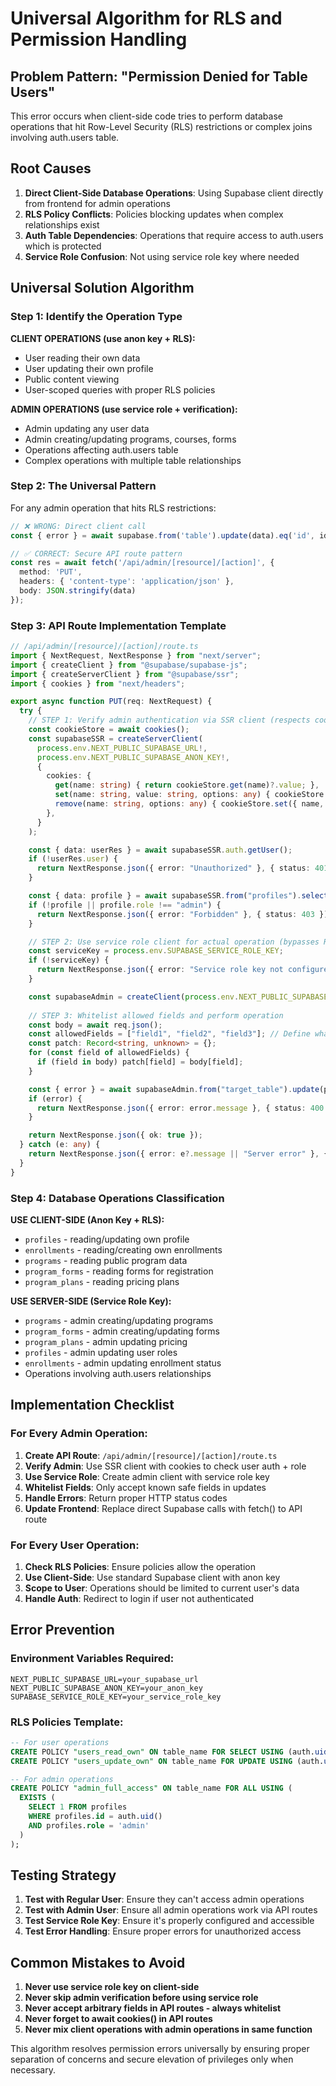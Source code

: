 # Universal Algorithm for RLS and Permission Handling

## Problem Pattern: "Permission Denied for Table Users"

This error occurs when client-side code tries to perform database operations that hit Row-Level Security (RLS) restrictions or complex joins involving auth.users table.

## Root Causes

1. **Direct Client-Side Database Operations**: Using Supabase client directly from frontend for admin operations
2. **RLS Policy Conflicts**: Policies blocking updates when complex relationships exist
3. **Auth Table Dependencies**: Operations that require access to auth.users which is protected
4. **Service Role Confusion**: Not using service role key where needed

## Universal Solution Algorithm

### Step 1: Identify the Operation Type

**CLIENT OPERATIONS (use anon key + RLS):**
- User reading their own data
- User updating their own profile
- Public content viewing
- User-scoped queries with proper RLS policies

**ADMIN OPERATIONS (use service role + verification):**
- Admin updating any user data
- Admin creating/updating programs, courses, forms
- Operations affecting auth.users table
- Complex operations with multiple table relationships

### Step 2: The Universal Pattern

For any admin operation that hits RLS restrictions:

```typescript
// ❌ WRONG: Direct client call
const { error } = await supabase.from('table').update(data).eq('id', id);

// ✅ CORRECT: Secure API route pattern
const res = await fetch('/api/admin/[resource]/[action]', {
  method: 'PUT',
  headers: { 'content-type': 'application/json' },
  body: JSON.stringify(data)
});
```

### Step 3: API Route Implementation Template

```typescript
// /api/admin/[resource]/[action]/route.ts
import { NextRequest, NextResponse } from "next/server";
import { createClient } from "@supabase/supabase-js";
import { createServerClient } from "@supabase/ssr";
import { cookies } from "next/headers";

export async function PUT(req: NextRequest) {
  try {
    // STEP 1: Verify admin authentication via SSR client (respects cookies)
    const cookieStore = await cookies();
    const supabaseSSR = createServerClient(
      process.env.NEXT_PUBLIC_SUPABASE_URL!,
      process.env.NEXT_PUBLIC_SUPABASE_ANON_KEY!,
      {
        cookies: {
          get(name: string) { return cookieStore.get(name)?.value; },
          set(name: string, value: string, options: any) { cookieStore.set({ name, value, ...options }); },
          remove(name: string, options: any) { cookieStore.set({ name, value: "", ...options }); },
        },
      }
    );

    const { data: userRes } = await supabaseSSR.auth.getUser();
    if (!userRes.user) {
      return NextResponse.json({ error: "Unauthorized" }, { status: 401 });
    }

    const { data: profile } = await supabaseSSR.from("profiles").select("role").eq("id", userRes.user.id).single();
    if (!profile || profile.role !== "admin") {
      return NextResponse.json({ error: "Forbidden" }, { status: 403 });
    }

    // STEP 2: Use service role client for actual operation (bypasses RLS)
    const serviceKey = process.env.SUPABASE_SERVICE_ROLE_KEY;
    if (!serviceKey) {
      return NextResponse.json({ error: "Service role key not configured" }, { status: 500 });
    }

    const supabaseAdmin = createClient(process.env.NEXT_PUBLIC_SUPABASE_URL!, serviceKey);
    
    // STEP 3: Whitelist allowed fields and perform operation
    const body = await req.json();
    const allowedFields = ["field1", "field2", "field3"]; // Define what can be updated
    const patch: Record<string, unknown> = {};
    for (const field of allowedFields) {
      if (field in body) patch[field] = body[field];
    }

    const { error } = await supabaseAdmin.from("target_table").update(patch).eq("id", targetId);
    if (error) {
      return NextResponse.json({ error: error.message }, { status: 400 });
    }

    return NextResponse.json({ ok: true });
  } catch (e: any) {
    return NextResponse.json({ error: e?.message || "Server error" }, { status: 500 });
  }
}
```

### Step 4: Database Operations Classification

**USE CLIENT-SIDE (Anon Key + RLS):**
- `profiles` - reading/updating own profile
- `enrollments` - reading/creating own enrollments  
- `programs` - reading public program data
- `program_forms` - reading forms for registration
- `program_plans` - reading pricing plans

**USE SERVER-SIDE (Service Role Key):**
- `programs` - admin creating/updating programs
- `program_forms` - admin creating/updating forms
- `program_plans` - admin updating pricing
- `profiles` - admin updating user roles
- `enrollments` - admin updating enrollment status
- Operations involving auth.users relationships

## Implementation Checklist

### For Every Admin Operation:

1. **Create API Route**: `/api/admin/[resource]/[action]/route.ts`
2. **Verify Admin**: Use SSR client with cookies to check user auth + role
3. **Use Service Role**: Create admin client with service role key
4. **Whitelist Fields**: Only accept known safe fields in updates
5. **Handle Errors**: Return proper HTTP status codes
6. **Update Frontend**: Replace direct Supabase calls with fetch() to API route

### For Every User Operation:

1. **Check RLS Policies**: Ensure policies allow the operation
2. **Use Client-Side**: Use standard Supabase client with anon key
3. **Scope to User**: Operations should be limited to current user's data
4. **Handle Auth**: Redirect to login if user not authenticated

## Error Prevention

### Environment Variables Required:
```env
NEXT_PUBLIC_SUPABASE_URL=your_supabase_url
NEXT_PUBLIC_SUPABASE_ANON_KEY=your_anon_key
SUPABASE_SERVICE_ROLE_KEY=your_service_role_key
```

### RLS Policies Template:
```sql
-- For user operations
CREATE POLICY "users_read_own" ON table_name FOR SELECT USING (auth.uid() = user_id);
CREATE POLICY "users_update_own" ON table_name FOR UPDATE USING (auth.uid() = user_id);

-- For admin operations  
CREATE POLICY "admin_full_access" ON table_name FOR ALL USING (
  EXISTS (
    SELECT 1 FROM profiles 
    WHERE profiles.id = auth.uid() 
    AND profiles.role = 'admin'
  )
);
```

## Testing Strategy

1. **Test with Regular User**: Ensure they can't access admin operations
2. **Test with Admin User**: Ensure all admin operations work via API routes
3. **Test Service Role Key**: Ensure it's properly configured and accessible
4. **Test Error Handling**: Ensure proper errors for unauthorized access

## Common Mistakes to Avoid

1. **Never use service role key on client-side**
2. **Never skip admin verification before using service role**
3. **Never accept arbitrary fields in API routes - always whitelist**
4. **Never forget to await cookies() in API routes**
5. **Never mix client operations with admin operations in same function**

This algorithm resolves permission errors universally by ensuring proper separation of concerns and secure elevation of privileges only when necessary.
